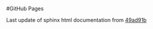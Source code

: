 #GitHub Pages

Last update of sphinx html documentation from [49ad91b](https://github.com/bmaranville/bumps/tree/49ad91b1dce5afb4a73c261025b433b9c78b66a8)
